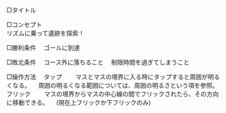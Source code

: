 □タイトル

□コンセプト  
リズムに乗って遺跡を探索！

□勝利条件
　ゴールに到達

□敗北条件
　コース外に落ちること
　制限時間を過ぎてしまうこと

□操作方法
　タップ
 　　マスとマスの境界に入る時にタップすると周囲が明るくなる。
   　周囲の明るくなる範囲については、周囲の明るさという項を参照。
  フリック
  　　マスの境界からマスの中心線の間でフリックされたら、その方向に移動できる。
    　(現在上フリックか下フリックのみ)
 
